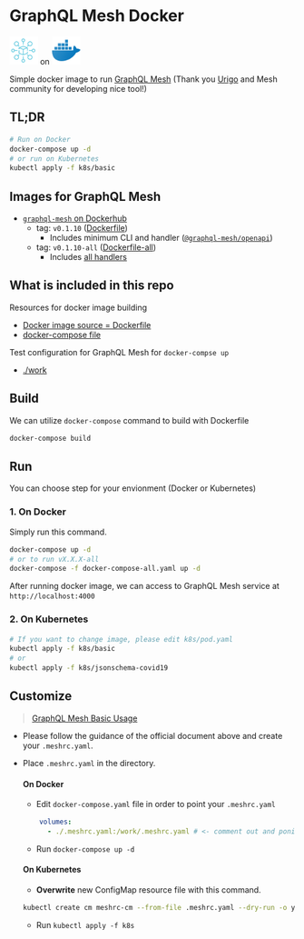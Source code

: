 # GraphQL Mesh Docker

<img src="img/mesh.png" width=50px> on <img src="img/docker.png" width=50px>

Simple docker image to run [GraphQL Mesh](https://github.com/Urigo/graphql-mesh) (Thank you [Urigo](https://github.com/Urigo) and Mesh community for developing nice tool!)

## TL;DR

```sh
# Run on Docker
docker-compose up -d
# or run on Kubernetes
kubectl apply -f k8s/basic
```

## Images for GraphQL Mesh

- [`graphql-mesh` on Dockerhub](https://hub.docker.com/repository/docker/hiroyukiosaki/graphql-mesh)
  - tag: `v0.1.10` ([Dockerfile](./Dockerfile))
    - Includes minimum CLI and handler ([`@graphql-mesh/openapi`](https://graphql-mesh.com/docs/handlers/openapi))
  - tag: `v0.1.10-all` ([Dockerfile-all](./Dockerfile))
    - Includes [all handlers](https://graphql-mesh.com/docs/handlers/available-handlers/)

## What is included in this repo

Resources for docker image building
- [Docker image source = Dockerfile](./Dockerfile)
- [docker-compose file](./docker-compose.yaml)

Test configuration for GraphQL Mesh for `docker-compse up`
- [./work](./work)

## Build

We can utilize `docker-compose` command to build with Dockerfile

```sh
docker-compose build
```

## Run

You can choose step for your envionment (Docker or Kubernetes)

### 1. On Docker 

Simply run this command.

```sh
docker-compose up -d
# or to run vX.X.X-all
docker-compose -f docker-compose-all.yaml up -d
```

After running docker image, we can access to GraphQL Mesh service at `http://localhost:4000`

### 2. On Kubernetes

```sh
# If you want to change image, please edit k8s/pod.yaml
kubectl apply -f k8s/basic
# or
kubectl apply -f k8s/jsonschema-covid19
```

## Customize

> [GraphQL Mesh Basic Usage](https://graphql-mesh.com/docs/getting-started/basic-example/)

- Please follow the guidance of the official document above and create your `.meshrc.yaml`.
- Place `.meshrc.yaml` in the directory.

  #### On Docker
  - Edit `docker-compose.yaml` file in order to point your `.meshrc.yaml`

  ```yaml
      volumes:
        - ./.meshrc.yaml:/work/.meshrc.yaml # <- comment out and ponit your .meshrc.yaml
  ```
  - Run `docker-compose up -d`

  #### On Kubernetes
  - **Overwrite** new ConfigMap resource file with this command.

  ```sh
  kubectl create cm meshrc-cm --from-file .meshrc.yaml --dry-run -o yaml> k8s/basic/meshrc-cm.yaml
  ```
  - Run `kubectl apply -f k8s`
